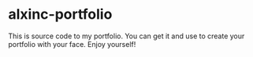 # alxinc-portfolio
This is source code to my portfolio. You can get it and use to create your portfolio with your face. Enjoy yourself!
